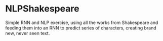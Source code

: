 # NLPShakespeare
Simple RNN and NLP exercise, using all the works from Shakespeare and feeding them into an RNN to predict series of characters, creating brand new, never seen text.
